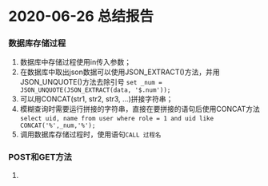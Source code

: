 # 2020-06-26 总结报告
### 数据库存储过程
1. 数据库中存储过程使用in传入参数；
2. 在数据库中取出json数据可以使用JSON_EXTRACT()方法，并用JSON_UNQUOTE()方法去除引号 
    `set _num = JSON_UNQUOTE(JSON_EXTRACT(data, '$.num'));`
3. 可以用CONCAT(str1, str2, str3, ...)拼接字符串；
4. 模糊查询时需要运行拼接的字符串，直接在要拼接的语句后使用CONCAT方法
    `select uid, name from user where role = 1 and uid like CONCAT('%',_num,'%');`
5. 调用数据库存储过程时，使用语句`CALL 过程名`
### POST和GET方法
1. 
